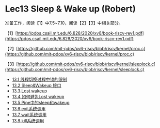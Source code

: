 # Lec13 Sleep & Wake up \(Robert\)

准备工作，阅读【1】中7.5~7.10，阅读【2】【3】中相关部分。

【1】[https://pdos.csail.mit.edu/6.828/2020/xv6/book-riscv-rev1.pdf](https://pdos.csail.mit.edu/6.828/2020/xv6/book-riscv-rev1.pdf)

【2】[https://github.com/mit-pdos/xv6-riscv/blob/riscv/kernel/proc.c](https://github.com/mit-pdos/xv6-riscv/blob/riscv/kernel/proc.c)

【3】[https://github.com/mit-pdos/xv6-riscv/blob/riscv/kernel/sleeplock.c](https://github.com/mit-pdos/xv6-riscv/blob/riscv/kernel/sleeplock.c)

* [13.1 线程切换过程中锁的限制](13.1-lock-limitation-during-thread-switching.md)
* [13.2 Sleep&Wakeup 接口](13.2-sleep-wakeup.md)
* [13.3 Lost wakeup](13.3-lost-wakeup.md)
* [13.4 如何避免Lost wakeup](13.4-avoid-lock-wakeup.md)
* [13.5 Pipe中的sleep和wakeup](13.5-sleep-and-wakeup-in-pipe.md)
* [13.6 exit系统调用](13.6-exit-systemcall.md)
* [13.7 wait系统调用](13.7-wait-systemcall.md)
* [13.8 kill系统调用](13.8-kill-systemcall.md)